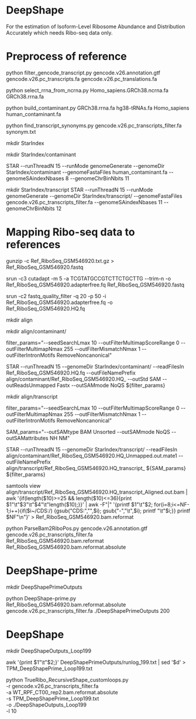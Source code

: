 # DeepShape
For the estimation of Isoform-Level Ribosome Abundance and Distribution Accurately which needs Ribo-seq data only.

# Preprocess of reference

python filter_gencode_transcript.py gencode.v26.annotation.gtf gencode.v26.pc_transcripts.fa gencode.v26.pc_translations.fa

python select_rrna_from_ncrna.py Homo_sapiens.GRCh38.ncrna.fa GRCh38.rrna.fa

python build_contaminant.py GRCh38.rrna.fa hg38-tRNAs.fa Homo_sapiens human_contaminant.fa

python find_transcript_synonyms.py gencode.v26.pc_transcripts_filter.fa synonym.txt

mkdir StarIndex

mkdir StarIndex/contaminant

STAR --runThreadN 15 --runMode genomeGenerate --genomeDir StarIndex/contaminant --genomeFastaFiles human_contaminant.fa --genomeSAindexNbases 8 --genomeChrBinNbits 11

mkdir StarIndex/transcript
STAR --runThreadN 15 --runMode genomeGenerate --genomeDir StarIndex/transcript/ --genomeFastaFiles gencode.v26.pc_transcripts_filter.fa --genomeSAindexNbases 11 --genomeChrBinNbits 12

# Mapping Ribo-seq data to references

gunzip -c Ref_RiboSeq_GSM546920.txt.gz > Ref_RiboSeq_GSM546920.fastq

srun -c3 cutadapt -m 5 -a TCGTATGCCGTCTTCTGCTTG --trim-n -o Ref_RiboSeq_GSM546920.adapterfree.fq Ref_RiboSeq_GSM546920.fastq

srun -c2 fastq_quality_filter -q 20 -p 50 -i Ref_RiboSeq_GSM546920.adapterfree.fq -o Ref_RiboSeq_GSM546920.HQ.fq

mkdir align

mkdir align/contaminant/

filter_params="--seedSearchLmax 10 --outFilterMultimapScoreRange 0 --outFilterMultimapNmax 255 --outFilterMismatchNmax 1 --outFilterIntronMotifs RemoveNoncanonical"

STAR --runThreadN 15 --genomeDir StarIndex/contaminant/ --readFilesIn Ref_RiboSeq_GSM546920.HQ.fq --outFileNamePrefix align/contaminant/Ref_RiboSeq_GSM546920.HQ_ --outStd SAM --outReadsUnmapped Fastx --outSAMmode NoQS ${filter_params}

mkdir align/transcript

filter_params="--seedSearchLmax 10 --outFilterMultimapScoreRange 0 --outFilterMultimapNmax 255 --outFilterMismatchNmax 1 --outFilterIntronMotifs RemoveNoncanonical"

SAM_params="--outSAMtype BAM Unsorted --outSAMmode NoQS --outSAMattributes NH NM"

STAR --runThreadN 15 --genomeDir StarIndex/transcript/ --readFilesIn align/contaminant/Ref_RiboSeq_GSM546920.HQ_Unmapped.out.mate1 --outFileNamePrefix align/transcript/Ref_RiboSeq_GSM546920.HQ_transcript_ ${SAM_params} ${filter_params}

samtools view align/transcript/Ref_RiboSeq_GSM546920.HQ_transcript_Aligned.out.bam | awk '{if(length($10)>=25 && length($10)<=36){print $1"\t"$3"\t"$4"\t"length($10);}}' | awk -F"|" '{printf $1"\t"$2; for(i=8;i<=NF-1;i++){if($i~/CDS:/) {gsub("CDS:","",$i); gsub("-","\t",$i); printf "\t"$i;}} printf $NF"\n"}' > Ref_RiboSeq_GSM546920.bam.reformat

python ParseBam2RiboPos.py gencode.v26.annotation.gtf gencode.v26.pc_transcripts_filter.fa Ref_RiboSeq_GSM546920.bam.reformat Ref_RiboSeq_GSM546920.bam.reformat.absolute

# DeepShape-prime

mkdir DeepShapePrimeOutputs

python DeepShape-prime.py Ref_RiboSeq_GSM546920.bam.reformat.absolute gencode.v26.pc_transcripts_filter.fa ./DeepShapePrimeOutputs 200

# DeepShape

mkdir DeepShapeOutputs_Loop199

awk '{print $1"\t"$2;}' DeepShapePrimeOutputs/runlog_199.txt | sed '$d' > TPM_DeepShapePrime_Loop199.txt

python TrueRibo_RecursiveShape_customloops.py \
 -r gencode.v26.pc_transcripts_filter.fa \
 -a WT_RPF_CT00_rep2.bam.reformat.absolute \
 -s TPM_DeepShapePrime_Loop199.txt \
 -o ./DeepShapeOutputs_Loop199 \
 -l 10
